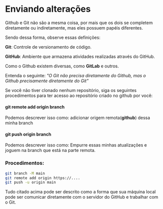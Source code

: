 # Enviando alterações

Github e Git não são a mesma coisa, por mais que os dois se completem diretamente ou indiretamente, mas eles possuem papéis diferentes.

Sendo dessa forma, observe essas definições:

**Git**: Controle de versionamento de código.

**GitHub**: Ambiente que armazena atividades realizadas através do GitHub.

Como o Github existem diversas, como **GitLab** e outros.

Entenda o seguinte: _"O Git não precisa diretamente do Github, mas o Github precisamente diretamente do Git"_

Se você não tiver clonado nenhum repositório, siga os seguintes procedimentos para ter acesso ao repositório criado no github por você:

#### git remote add origin branch

Podemos descrever isso como: adicionar origem remota(**github**) dessa minha branch

#### git push origin branch

Podemos descrever isso como: Empurre essas minhas atualizações e joguem na branch que está na parte remota.

### Procedimentos:

```bash
git branch -M main 
git remote add origin https://....
git push -u origin main
```

Tudo citado acima pode ser descrito como a forma que sua máquina local pode ser comunicar diretamente com o servidor do GitHub e trabalhar com o Git.